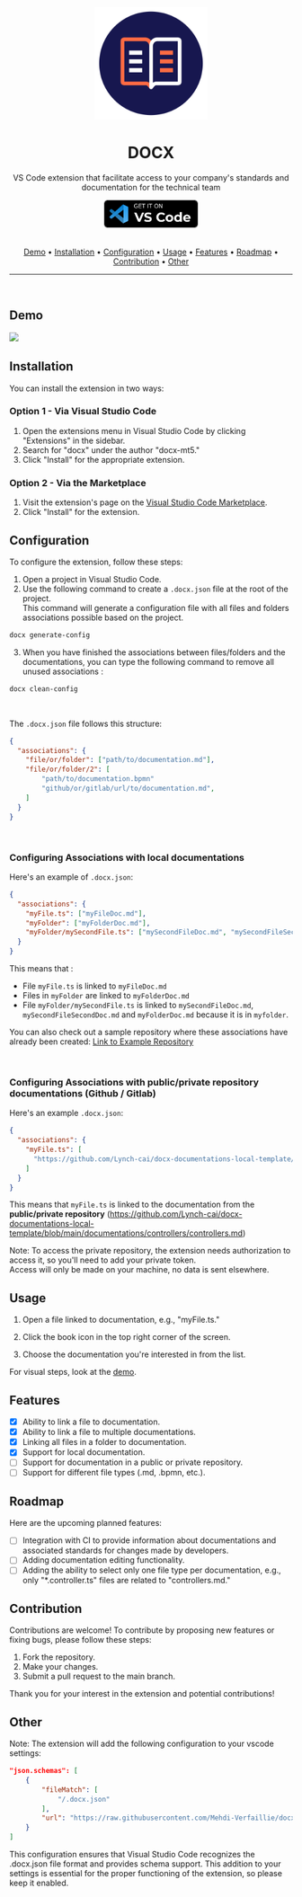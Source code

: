 <p align="center">
  <img src="./src//assets/logo.png" alt="Docx" width="200">
</p>
<h1 align="center">DOCX</h1>
<p align="center">VS Code extension that facilitate access to your company's standards and documentation for the technical team</p>

<div align="center">
  <a href="https://marketplace.visualstudio.com/items?itemName=docx-mt5.docx">
    <img src="./src/assets/get-it-on-vs-code.png" height="50">
  </a>
</div>

<br />

<p align="center">
  <a href="#demo">Demo</a> •
  <a href="#installation">Installation</a> •
  <a href="#configuration">Configuration</a> •
  <a href="#usage">Usage</a> •
  <a href="#features">Features</a> •
  <a href="#roadmap">Roadmap</a> •
  <a href="#contribution">Contribution</a> •
  <a href="#other">Other</a>
</p>

<hr />
<br />

## Demo

<img src="./src/assets/demo-1.gif">

## Installation

You can install the extension in two ways:

### Option 1 - Via Visual Studio Code

1. Open the extensions menu in Visual Studio Code by clicking "Extensions" in the sidebar.
2. Search for "docx" under the author "docx-mt5."
3. Click "Install" for the appropriate extension.

### Option 2 - Via the Marketplace

1. Visit the extension's page on the [Visual Studio Code Marketplace](https://marketplace.visualstudio.com/items?itemName=docx-mt5.docx).
2. Click "Install" for the extension.

## Configuration

To configure the extension, follow these steps:

1. Open a project in Visual Studio Code.
2. Use the following command to create a `.docx.json` file at the root of the project. <br />
   This command will generate a configuration file with all files and folders associations possible based on the project.

```bash
docx generate-config
```

3. When you have finished the associations between files/folders and the documentations, you can type the following command to remove all unused associations :

```bash
docx clean-config
```

<br />

The `.docx.json` file follows this structure:

```json
{
  "associations": {
    "file/or/folder": ["path/to/documentation.md"],
    "file/or/folder/2": [
        "path/to/documentation.bpmn"
        "github/or/gitlab/url/to/documentation.md",
    ]
  }
}
```

<br />

### Configuring Associations with local documentations

Here's an example of `.docx.json`:

```json
{
  "associations": {
    "myFile.ts": ["myFileDoc.md"],
    "myFolder": ["myFolderDoc.md"],
    "myFolder/mySecondFile.ts": ["mySecondFileDoc.md", "mySecondFileSecondDoc.md"]
  }
}
```

This means that :

- File `myFile.ts` is linked to `myFileDoc.md`
- Files in `myFolder` are linked to `myFolderDoc.md`
- File `myFolder/mySecondFile.ts` is linked to `mySecondFileDoc.md`, `mySecondFileSecondDoc.md` and `myFolderDoc.md` because it is in `myfolder`.

You can also check out a sample repository where these associations have already been created: [Link to Example Repository](https://github.com/Lynch-cai/docx-documentations-local-template)

<br />

### Configuring Associations with public/private repository documentations (Github / Gitlab)

Here's an example `.docx.json`:

```json
{
  "associations": {
    "myFile.ts": [
      "https://github.com/Lynch-cai/docx-documentations-local-template/blob/main/documentations/controllers/controllers.md"
    ]
  }
}
```

This means that `myFile.ts` is linked to the documentation from the **public/private repository** (https://github.com/Lynch-cai/docx-documentations-local-template/blob/main/documentations/controllers/controllers.md)

Note:
To access the private repository, the extension needs authorization to access it, so you'll need to add your private token. <br>
Access will only be made on your machine, no data is sent elsewhere.

## Usage

1. Open a file linked to documentation, e.g., "myFile.ts."

<!-- Add screenshot -->

2. Click the book icon in the top right corner of the screen.

<!-- Add screenshot -->

3. Choose the documentation you're interested in from the list.

<!-- Add screenshot -->

For visual steps, look at the [demo](#demo).

## Features

- [x] Ability to link a file to documentation.
- [x] Ability to link a file to multiple documentations.
- [x] Linking all files in a folder to documentation.
- [x] Support for local documentation.
- [ ] Support for documentation in a public or private repository.
- [ ] Support for different file types (.md, .bpmn, etc.).

## Roadmap

Here are the upcoming planned features:

- [ ] Integration with CI to provide information about documentations and associated standards for changes made by developers.
- [ ] Adding documentation editing functionality.
- [ ] Adding the ability to select only one file type per documentation, e.g., only "\*.controller.ts" files are related to "controllers.md."

## Contribution

Contributions are welcome! To contribute by proposing new features or fixing bugs, please follow these steps:

1. Fork the repository.
2. Make your changes.
3. Submit a pull request to the main branch.

Thank you for your interest in the extension and potential contributions!

## Other

Note: The extension will add the following configuration to your vscode settings:

```json
"json.schemas": [
    {
        "fileMatch": [
            "/.docx.json"
        ],
        "url": "https://raw.githubusercontent.com/Mehdi-Verfaillie/docx/main/src/config/.docx.schema.json"
    }
]
```

This configuration ensures that Visual Studio Code recognizes the .docx.json file format and provides schema support.
This addition to your settings is essential for the proper functioning of the extension, so please keep it enabled.
